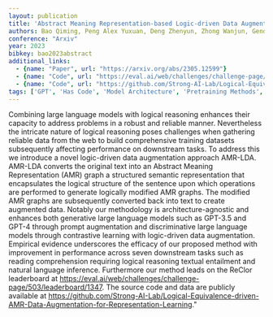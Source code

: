 ```yaml
---
layout: publication
title: 'Abstract Meaning Representation-based Logic-driven Data Augmentation For Logical Reasoning'
authors: Bao Qiming, Peng Alex Yuxuan, Deng Zhenyun, Zhong Wanjun, Gendron Gael, Pistotti Timothy, Tan Neset, Young Nathan, Chen Yang, Zhu Yonghua, Denny Paul, Witbrock Michael, Liu Jiamou
conference: "Arxiv"
year: 2023
bibkey: bao2023abstract
additional_links:
  - {name: "Paper", url: "https://arxiv.org/abs/2305.12599"}
  - {name: "Code", url: "https://eval.ai/web/challenges/challenge-page/503/leaderboard/1347"}
  - {name: "Code", url: "https://github.com/Strong-AI-Lab/Logical-Equivalence-driven-AMR-Data-Augmentation-for-Representation-Learning"}
tags: ['GPT', 'Has Code', 'Model Architecture', 'Pretraining Methods', 'Prompting', 'Training Techniques']
---
```

Combining large language models with logical reasoning enhances their capacity to address problems in a robust and reliable manner. Nevertheless the intricate nature of logical reasoning poses challenges when gathering reliable data from the web to build comprehensive training datasets subsequently affecting performance on downstream tasks. To address this we introduce a novel logic-driven data augmentation approach AMR-LDA. AMR-LDA converts the original text into an Abstract Meaning Representation (AMR) graph a structured semantic representation that encapsulates the logical structure of the sentence upon which operations are performed to generate logically modified AMR graphs. The modified AMR graphs are subsequently converted back into text to create augmented data. Notably our methodology is architecture-agnostic and enhances both generative large language models such as GPT-3.5 and GPT-4 through prompt augmentation and discriminative large language models through contrastive learning with logic-driven data augmentation. Empirical evidence underscores the efficacy of our proposed method with improvement in performance across seven downstream tasks such as reading comprehension requiring logical reasoning textual entailment and natural language inference. Furthermore our method leads on the ReClor leaderboard at https://eval.ai/web/challenges/challenge-page/503/leaderboard/1347. The source code and data are publicly available at https://github.com/Strong-AI-Lab/Logical-Equivalence-driven-AMR-Data-Augmentation-for-Representation-Learning."
